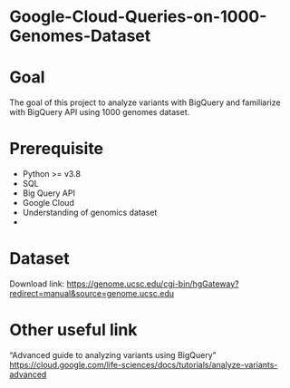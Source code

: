 # Google-Cloud-Queries-on-1000-Genomes-Dataset

# Goal 
The goal of this project to analyze variants with BigQuery and familiarize with BigQuery API using 1000 genomes dataset. 

# Prerequisite
- Python >= v3.8
- SQL 
- Big Query API
- Google Cloud
- Understanding of genomics dataset
- 
# Dataset

Download link: https://genome.ucsc.edu/cgi-bin/hgGateway?redirect=manual&source=genome.ucsc.edu

# Other useful link 
“Advanced guide to analyzing variants using BigQuery” https://cloud.google.com/life-sciences/docs/tutorials/analyze-variants-advanced


